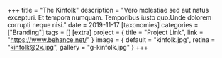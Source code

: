 +++
title = "The Kinfolk"
description = "Vero molestiae sed aut natus excepturi. Et tempora numquam. Temporibus iusto quo.Unde dolorem corrupti neque nisi."
date = 2019-11-17
[taxonomies]
categories = ["Branding"]
tags = []
[extra]
project = { title = "Project Link", link = "https://www.behance.net/" }
image = { default = "kinfolk.jpg", retina = "kinfolk@2x.jpg", gallery = "g-kinfolk.jpg" }
+++
